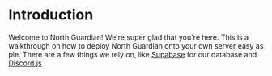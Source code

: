 # Introduction

Welcome to North Guardian! We're super glad that you're here. This is a walkthrough on how to deploy North Guardian onto your own server easy as pie. There are a few things we rely on, like [Supabase](https://supabase.com) for our database and [Discord.js](https://discord.js.org)
